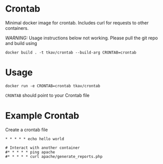 # Crontab
Minimal docker image for crontab.
Includes curl for requests to other containers.

*WARNING:* Usage instructions below not working. Please pull the git repo and build using
```
docker build . -t tkav/crontab --build-arg CRONTAB=crontab
```

# Usage

```
docker run -e CRONTAB=crontab tkav/crontab
```

```CRONTAB``` should point to your Crontab file

# Example Crontab

Create a crontab file
```
* * * * * echo hello world

# Interact with another container
#* * * * * ping apache
#* * * * * curl apache/generate_reports.php
```
